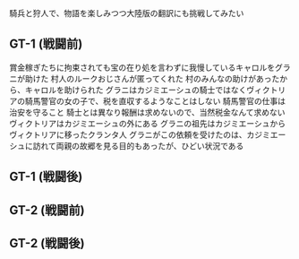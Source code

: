 騎兵と狩人で、物語を楽しみつつ大陸版の翻訳にも挑戦してみたい
## GT-1 (戦闘前)
賞金稼ぎたちに拘束されても宝の在り処を言わずに我慢しているキャロルをグラニが助けた
村人のルークおじさんが匿ってくれた
村のみんなの助けがあったから、キャロルを助けられた
グラニはカジミエーシュの騎士ではなくヴィクトリアの騎馬警官の女の子で、税を直収するようなことはしない
騎馬警官の仕事は治安を守ること
騎士とは異なり報酬は求めないので、当然税金なんて求めない
ヴィクトリアはカジミエーシュの外にある
グラニの祖先はカジミエーシュからヴィクトリアに移ったクランタ人
グラニがこの依頼を受けたのは、カジミエーシュに訪れて両親の故郷を見る目的もあったが、ひどい状況である
## GT-1 (戦闘後)
## GT-2 (戦闘前)
## GT-2 (戦闘後)
